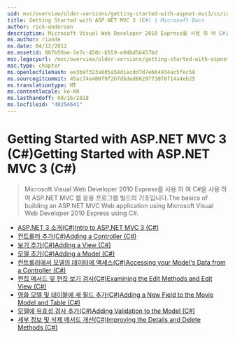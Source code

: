 ```yaml
---
uid: mvc/overview/older-versions/getting-started-with-aspnet-mvc3/cs/index
title: Getting Started with ASP.NET MVC 3 (C#) | Microsoft Docs
author: rick-anderson
description: Microsoft Visual Web Developer 2010 Express를 사용 하 여 C#을 사용 하 여 ASP.NET MVC 웹 응용 프로그램 빌드의 기초입니다.
ms.author: riande
ms.date: 04/12/2012
ms.assetid: 807b50ae-2e7c-450c-b559-e04bd56457bd
msc.legacyurl: /mvc/overview/older-versions/getting-started-with-aspnet-mvc3/cs
msc.type: chapter
ms.openlocfilehash: ee3b9f323a8d5a58d1ecdd7d7e664934ac5fec58
ms.sourcegitcommit: 45ac74e400f9f2b7dbded66297730f6f14a4eb25
ms.translationtype: MT
ms.contentlocale: ko-KR
ms.lasthandoff: 08/16/2018
ms.locfileid: "48254641"
---
```

<a name="getting-started-with-aspnet-mvc-3-c"></a><span data-ttu-id="70c53-103">Getting Started with ASP.NET MVC 3 (C#)</span><span class="sxs-lookup"><span data-stu-id="70c53-103">Getting Started with ASP.NET MVC 3 (C#)</span></span>
====================
> <span data-ttu-id="70c53-104">Microsoft Visual Web Developer 2010 Express를 사용 하 여 C#을 사용 하 여 ASP.NET MVC 웹 응용 프로그램 빌드의 기초입니다.</span><span class="sxs-lookup"><span data-stu-id="70c53-104">The basics of building an ASP.NET MVC Web application using Microsoft Visual Web Developer 2010 Express using C#.</span></span>


- [<span data-ttu-id="70c53-105">ASP.NET 3 소개(C#)</span><span class="sxs-lookup"><span data-stu-id="70c53-105">Intro to ASP.NET MVC 3 (C#)</span></span>](intro-to-aspnet-mvc-3.md)
- [<span data-ttu-id="70c53-106">컨트롤러 추가(C#)</span><span class="sxs-lookup"><span data-stu-id="70c53-106">Adding a Controller (C#)</span></span>](adding-a-controller.md)
- [<span data-ttu-id="70c53-107">보기 추가(C#)</span><span class="sxs-lookup"><span data-stu-id="70c53-107">Adding a View (C#)</span></span>](adding-a-view.md)
- [<span data-ttu-id="70c53-108">모델 추가(C#)</span><span class="sxs-lookup"><span data-stu-id="70c53-108">Adding a Model (C#)</span></span>](adding-a-model.md)
- [<span data-ttu-id="70c53-109">컨트롤러에서 모델의 데이터에 액세스(C#)</span><span class="sxs-lookup"><span data-stu-id="70c53-109">Accessing your Model's Data from a Controller (C#)</span></span>](accessing-your-models-data-from-a-controller.md)
- [<span data-ttu-id="70c53-110">편집 메서드 및 편집 보기 검사(C#)</span><span class="sxs-lookup"><span data-stu-id="70c53-110">Examining the Edit Methods and Edit View (C#)</span></span>](examining-the-edit-methods-and-edit-view.md)
- [<span data-ttu-id="70c53-111">영화 모델 및 테이블에 새 필드 추가(C#)</span><span class="sxs-lookup"><span data-stu-id="70c53-111">Adding a New Field to the Movie Model and Table (C#)</span></span>](adding-a-new-field.md)
- [<span data-ttu-id="70c53-112">모델에 유효성 검사 추가(C#)</span><span class="sxs-lookup"><span data-stu-id="70c53-112">Adding Validation to the Model (C#)</span></span>](adding-validation-to-the-model.md)
- [<span data-ttu-id="70c53-113">세부 정보 및 삭제 메서드 개선(C#)</span><span class="sxs-lookup"><span data-stu-id="70c53-113">Improving the Details and Delete Methods (C#)</span></span>](improving-the-details-and-delete-methods.md)
